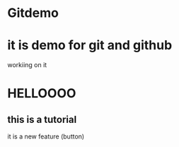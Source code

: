 # Gitdemo

<h1>it is demo for git and github</h1>
<p>workiing on it</p>

<h1>HELLOOOO</h1>
<h2>this is a tutorial</h2>

<p>it is a new feature (button)</p>
